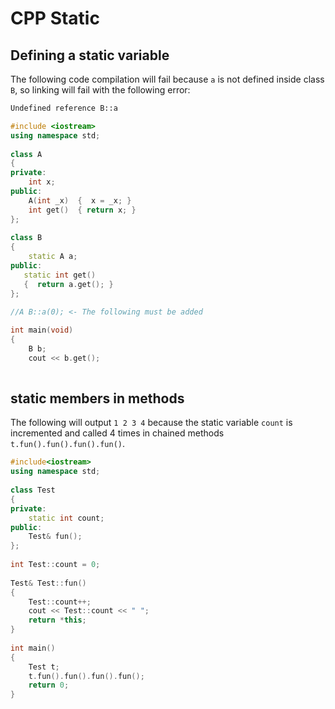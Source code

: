 # CPP Static

## Defining a static variable
The following code compilation will fail because ```a``` is not defined inside class ```B```, so linking will fail with the following error:
```sh
Undefined reference B::a
```
```cpp
#include <iostream>
using namespace std;
 
class A
{
private:
    int x;
public:
    A(int _x)  {  x = _x; }
    int get()  { return x; }
};
 
class B
{
    static A a;
public:
   static int get()
   {  return a.get(); }
};

//A B::a(0); <- The following must be added
 
int main(void)
{
    B b;
    cout << b.get();
   
```

## static members in methods
The following will output ```1 2 3 4``` because the static variable ```count``` is incremented and called 4 times in chained methods ```t.fun().fun().fun().fun()```.
```cpp
#include<iostream>
using namespace std;
 
class Test
{
private:
    static int count;
public:
    Test& fun(); 
};
 
int Test::count = 0;
 
Test& Test::fun()
{
    Test::count++;
    cout << Test::count << " ";
    return *this;
}
 
int main()
{
    Test t;
    t.fun().fun().fun().fun();
    return 0;
}
```
